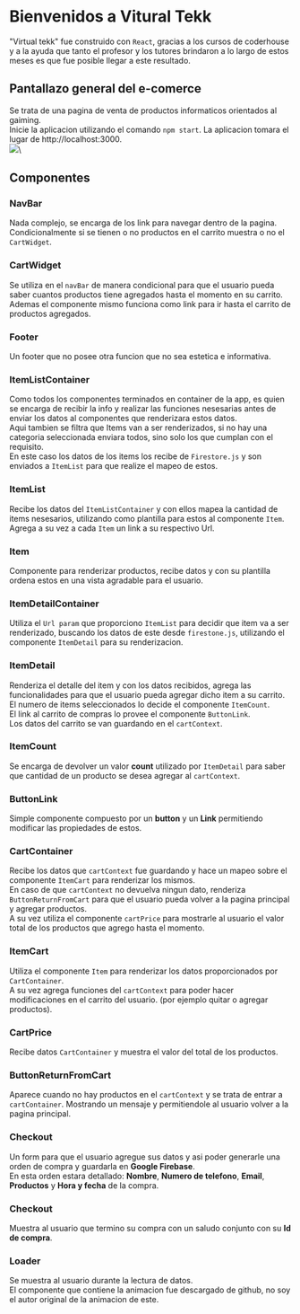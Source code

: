 # Bienvenidos a  **Vitural Tekk**

"Virtual tekk" fue construido con `React`, gracias a los cursos de coderhouse y a la ayuda que tanto el profesor y los tutores brindaron a lo largo de estos meses es que fue posible llegar a este resultado.

## Pantallazo general del e-comerce
Se trata de una pagina de venta de productos informaticos orientados al gaiming.\
Inicie la aplicacion utilizando el comando `npm start`.
La aplicacion tomara el lugar de http://localhost:3000. \
![](https://imgur.com/a/oqGRHQ9.gif)\
## Componentes

### **NavBar**
 Nada complejo, se encarga de los link para navegar dentro de la pagina.\
Condicionalmente si se tienen o no productos en el carrito muestra o no el `CartWidget`.


### **CartWidget**
Se utiliza en el `navBar` de manera condicional para que el usuario pueda saber cuantos productos tiene agregados hasta el momento en su carrito.\
Ademas el componente mismo funciona como link para ir hasta el carrito de productos agregados.

### **Footer**
Un footer que no posee otra funcion que no sea estetica e informativa.


### **ItemListContainer**
Como todos los componentes terminados en container de la app, es quien se encarga de recibir la info y realizar las funciones nesesarias antes de enviar los datos al componentes que renderizara estos datos.\
Aqui tambien se filtra que Items van a ser renderizados, si no hay una categoria seleccionada enviara todos, sino solo los que cumplan con el requisito.\
En este caso los datos de los items los recibe de `Firestore.js` y son enviados a `ItemList` para que realize el mapeo de estos.

### **ItemList**
Recibe los datos del `ItemListContainer` y con ellos mapea la cantidad de items nesesarios, utilizando como plantilla para estos al componente `Item`.\
Agrega a su vez a cada `Item` un link a su respectivo Url.

### **Item**
Componente para renderizar productos, recibe datos y con su plantilla ordena estos en una vista agradable para el usuario.

### **ItemDetailContainer**
Utiliza el `Url param` que proporciono `ItemList` para decidir que item va a ser renderizado, buscando los datos de este desde `firestone.js`, utilizando el componente `ItemDetail` para su renderizacion.

### **ItemDetail**
Renderiza el detalle del item y con los datos recibidos, agrega las funcionalidades para que el usuario pueda agregar dicho item a su carrito.\
El numero de items seleccionados lo decide el componente `ItemCount`.\
El link al carrito de compras lo provee el componente `ButtonLink`.\
Los datos del carrito se van guardando en el `cartContext`.

### **ItemCount**
Se encarga de devolver un valor **count** utilizado por `ItemDetail` para saber que cantidad de un producto se desea agregar al `cartContext`.

### **ButtonLink**
Simple componente compuesto por un **button** y un **Link** permitiendo modificar las propiedades de estos.

### **CartContainer**
Recibe los datos que `cartContext` fue guardando y hace un mapeo sobre el componente `ItemCart` para renderizar los mismos.\
En caso de que `cartContext` no devuelva ningun dato, renderiza `ButtonReturnFromCart` para que el usuario pueda volver a la pagina principal y agregar productos.\
A su vez utiliza el componente `cartPrice` para mostrarle al usuario el valor total de los productos que agrego hasta el momento. 

### **ItemCart**
Utiliza el componente `Item` para renderizar los datos proporcionados por `CartContainer`.\
A su vez agrega funciones del `cartContext` para poder hacer modificaciones en el carrito del usuario. (por ejemplo quitar o agregar productos).


### **CartPrice**
Recibe datos `CartContainer` y muestra el valor del total de los productos.


### **ButtonReturnFromCart**
Aparece cuando no hay productos en el `cartContext` y se trata de entrar a `cartContainer`. Mostrando un mensaje y permitiendole al usuario volver a la pagina principal. 



### **Checkout**
Un form para que el usuario agregue sus datos y asi poder generarle una orden de compra y guardarla en **Google Firebase**.\
En esta orden estara detallado: **Nombre**, **Numero de telefono**, **Email**, **Productos** y **Hora y fecha**  de la compra.

### **Checkout**
Muestra al usuario que termino su compra con un saludo conjunto con su **Id de compra**.

### **Loader**
Se muestra al usuario durante la lectura de datos.\
El componente que contiene la animacion fue descargado de github, no soy el autor original de la animacion de este.








